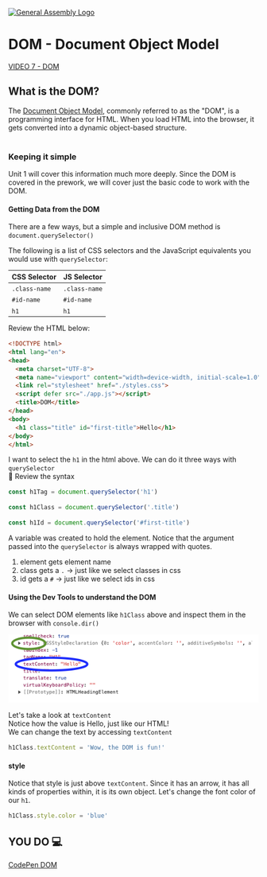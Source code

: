 [![General Assembly Logo](https://camo.githubusercontent.com/1a91b05b8f4d44b5bbfb83abac2b0996d8e26c92/687474703a2f2f692e696d6775722e636f6d2f6b6538555354712e706e67)](https://generalassemb.ly)
# DOM - Document Object Model

[VIDEO 7 - DOM]()<br>

## What is the DOM?
The [Document Object Model](https://developer.mozilla.org/en-US/docs/Web/API/Document_Object_Model/Introduction), commonly referred to as the "DOM", is a programming interface for HTML. When you load HTML into the browser, it gets converted into a dynamic object-based structure.<br><br>

### Keeping it simple
Unit 1 will cover this information much more deeply. Since the DOM is covered in the prework, we will cover just the basic code to work with the DOM.

#### Getting Data from the DOM
There are a few ways, but a simple and inclusive DOM method is `document.querySelector()`

The following is a list of CSS selectors and the JavaScript equivalents you would use with `querySelector`:

| CSS Selector  | JS Selector   |
| ------------- | ------------- |
| `.class-name` | `.class-name` |
| `#id-name`    | `#id-name`    |
| `h1`          | `h1`          |

Review the HTML below:

```html
<!DOCTYPE html>
<html lang="en">
<head>
  <meta charset="UTF-8">
  <meta name="viewport" content="width=device-width, initial-scale=1.0">
  <link rel="stylesheet" href="./styles.css">
  <script defer src="./app.js"></script>
  <title>DOM</title>
</head>
<body>
  <h1 class="title" id="first-title">Hello</h1>
</body>
</html>
```
I want to select the `h1` in the html above. We can do it three ways with `querySelector`<br>
:mag_right: Review the syntax <br>
```js
const h1Tag = document.querySelector('h1')
```
```js
const h1Class = document.querySelector('.title')
```
```js
const h1Id = document.querySelector('#first-title')
```
A variable was created to hold the element. Notice that the argument passed into the `querySelector` is always wrapped with quotes.
1. element gets element name 
2. class gets a `.` -> just like we select classes in css
3. id gets a `#` -> just like we select ids in css

#### Using the Dev Tools to understand the DOM

We can select DOM elements like `h1Class` above and inspect them in the browser with `console.dir()`

![console.dir](../assets/console.dir.png)

Let's take a look at `textContent`<br>
Notice how the value is Hello, just like our HTML!<br>
We can change the text by accessing `textContent`
```js
h1Class.textContent = 'Wow, the DOM is fun!'
```

#### style
Notice that style is just above `textContent`. Since it has an arrow, it has all kinds of properties within, it is its own object. Let's change the font color of our `h1`.

```js
h1Class.style.color = 'blue'
```

## YOU DO :computer:

[CodePen DOM](https://codepen.io/Katie22/pen/xxBqyGY)




